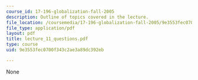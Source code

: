 ```yaml
---
course_id: 17-196-globalization-fall-2005
description: Outline of topics covered in the lecture.
file_location: /coursemedia/17-196-globalization-fall-2005/9e3553fec0700f343c2ae3a89dc392eb_lecture_11_questions.pdf
file_type: application/pdf
layout: pdf
title: lecture_11_questions.pdf
type: course
uid: 9e3553fec0700f343c2ae3a89dc392eb

---
```

None